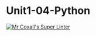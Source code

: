 # Unit1-04-Python
[![Mr Coxall's Super Linter](https://github.com/ICS3U-C-Programming-AlexKapajika/Unit1-04-Python/tree/main/workflows/Mr%20Coxall's%20Super%20Linter/badge.svg)](https://github.com/ICS3U-C-Programming-AlexKapajika/Unit1-04-Python/tree/main/actions/) 
